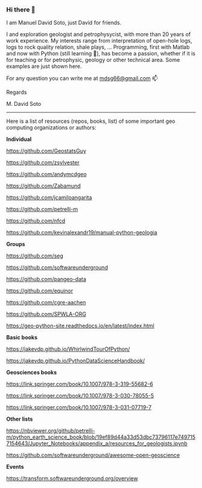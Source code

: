 ### Hi there 👋

I am Manuel David Soto, just David for friends.

I and exploration geologist and petrophysycist, with more than 20 years of work experience. My interests range from interpretation of open-hole logs, logs to rock quality relation, shale plays, ... Programming, first with Matlab and now with Python (still learning 🌱), has become a passion, whether if it is for teaching or for petrophysic, geology or other technical area. Some examples are just shown here.

For any question you can write me at mdsg66@gmail.com 📫 

Regards

M. David Soto
_______________________________________________________

Here is a list of resources (repos, books, list) of some important geo computing organizations or authors:

 **Individual**
 
 https://github.com/GeostatsGuy
 
 https://github.com/zsylvester
 
 https://github.com/andymcdgeo
 
 https://github.com/Zabamund
 
 https://github.com/jcamiloangarita
 
 https://github.com/petrelli-m
 
 https://github.com/nfcd

 https://github.com/kevinalexandr19/manual-python-geologia
 
 **Groups**
 
 https://github.com/seg

 https://github.com/softwareunderground
 
 https://github.com/pangeo-data
 
 https://github.com/equinor
 
 https://github.com/cgre-aachen

 https://github.com/SPWLA-ORG

 https://geo-python-site.readthedocs.io/en/latest/index.html
 
 **Basic books**
 
 https://jakevdp.github.io/WhirlwindTourOfPython/
 
 https://jakevdp.github.io/PythonDataScienceHandbook/
 
  **Geosciences books**
 
 https://link.springer.com/book/10.1007/978-3-319-55682-6
 
 https://link.springer.com/book/10.1007/978-3-030-78055-5
 
 https://link.springer.com/book/10.1007/978-3-031-07719-7
 
 **Other lists**
 
 https://nbviewer.org/github/petrelli-m/python_earth_science_book/blob/19ef89d44a33d53dbc73796117e7497157154643/Jupyter_Notebooks/appendix_a/resources_for_geologists.ipynb
 
 https://github.com/softwareunderground/awesome-open-geoscience
 
 **Events**
 
 https://transform.softwareunderground.org/overview
 
<!--
**mdsoto/mdsoto** is a ✨ _special_ ✨ repository because its `README.md` (this file) appears on your GitHub profile.

Here are some ideas to get you started:

- 🔭 I’m currently working on ...
- 🌱 I’m currently learning ...
- 👯 I’m looking to collaborate on ...
- 🤔 I’m looking for help with ...
- 💬 Ask me about ...
- 📫 How to reach me: ...
- 😄 Pronouns: ...
- ⚡ Fun fact: ...
-->
